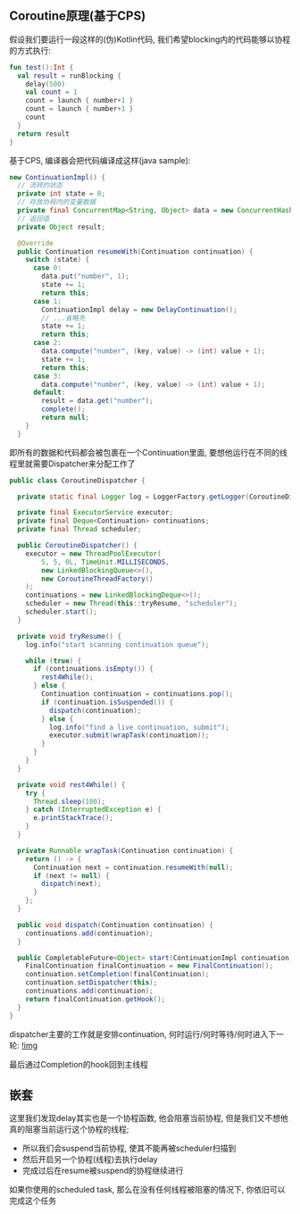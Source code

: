 ## Coroutine原理(基于CPS)

假设我们要运行一段这样的(伪)Kotlin代码, 我们希望blocking内的代码能够以协程的方式执行:
```kotlin
fun test():Int {
  val result = runBlocking {
    delay(500)
    val count = 1
    count = launch { number+1 }
    count = launch { number+1 }
    count
  }
  return result
}
```

基于CPS, 编译器会把代码编译成这样(java sample):
```java
new ContinuationImpl() {
  // 流转的状态  
  private int state = 0;
  // 存放协程内的变量数据
  private final ConcurrentMap<String, Object> data = new ConcurrentHashMap<>();
  // 返回值
  private Object result;

  @Override
  public Continuation resumeWith(Continuation continuation) {
    switch (state) {
      case 0:
        data.put("number", 1);
        state += 1;
        return this;
      case 1:
        ContinuationImpl delay = new DelayContinuation();
        // ...省略先
        state += 1;
        return this;
      case 2:
        data.compute("number", (key, value) -> (int) value + 1);
        state += 1;
        return this;
      case 3:
        data.compute("number", (key, value) -> (int) value + 1);
      default:
        result = data.get("number");
        complete();
        return null;
    }
  }
```

即所有的数据和代码都会被包裹在一个Continuation里面, 要想他运行在不同的线程里就需要Dispatcher来分配工作了

```java
public class CoroutineDispatcher {

  private static final Logger log = LoggerFactory.getLogger(CoroutineDispatcher.class);

  private final ExecutorService executor;
  private final Deque<Continuation> continuations;
  private final Thread scheduler;

  public CoroutineDispatcher() {
    executor = new ThreadPoolExecutor(
        5, 5, 0L, TimeUnit.MILLISECONDS,
        new LinkedBlockingQueue<>(),
        new CoroutineThreadFactory()
    );
    continuations = new LinkedBlockingDeque<>();
    scheduler = new Thread(this::tryResume, "scheduler");
    scheduler.start();
  }

  private void tryResume() {
    log.info("start scanning continuation queue");

    while (true) {
      if (continuations.isEmpty()) {
        rest4While();
      } else {
        Continuation continuation = continuations.pop();
        if (continuation.isSuspended()) {
          dispatch(continuation);
        } else {
          log.info("find a live continuation, submit");
          executor.submit(wrapTask(continuation));
        }
      }
    }
  }

  private void rest4While() {
    try {
      Thread.sleep(100);
    } catch (InterruptedException e) {
      e.printStackTrace();
    }
  }

  private Runnable wrapTask(Continuation continuation) {
    return () -> {
      Continuation next = continuation.resumeWith(null);
      if (next != null) {
        dispatch(next);
      }
    };
  }

  public void dispatch(Continuation continuation) {
    continuations.add(continuation);
  }

  public CompletableFuture<Object> start(ContinuationImpl continuation) {
    FinalContinuation finalContinuation = new FinalContinuation();
    continuation.setCompletion(finalContinuation);
    continuation.setDispatcher(this);
    continuations.add(continuation);
    return finalContinuation.getHook();
  }
}
```

dispatcher主要的工作就是安排continuation, 何时运行/何时等待/何时进入下一轮:
[!img](img/coroutine-dispatcher.png)

最后通过Completion的hook回到主线程

## 嵌套
这里我们发现delay其实也是一个协程函数, 他会阻塞当前协程, 但是我们又不想他真的阻塞当前运行这个协程的线程;
- 所以我们会suspend当前协程, 使其不能再被scheduler扫描到
- 然后开启另一个协程(线程)去执行delay
- 完成过后在resume被suspend的协程继续进行

如果你使用的scheduled task, 那么在没有任何线程被阻塞的情况下, 你依旧可以完成这个任务
